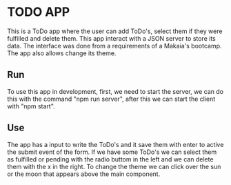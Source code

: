 # TODO APP

This is a ToDo app where the user can add ToDo's, select them if they were fulfilled and delete them. This app interact with a JSON server to store its data. The interface was done from a requirements of a Makaia's bootcamp. The app also allows change its theme. 

## Run 

To use this app in development, first, we need to start the server, we can do this with the command "npm run server", after this we can start the client with "npm start".

## Use

The app has a input to write the ToDo's and it save them with enter to active the submit event of the form. If we have some ToDo's we can select them as fulfilled or pending with the radio buttom in the left and we can delete them with the x in the right. To change the theme we can click over the sun or the moon that appears above the main component.